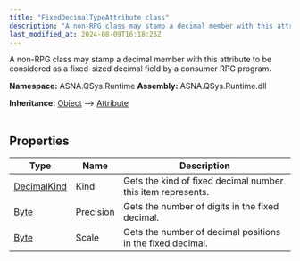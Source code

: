 ```yaml
---
title: "FixedDecimalTypeAttribute class"
description: "A non-RPG class may stamp a decimal member with this attribute to be considered as a fixed-sized decimal field by a consumer RPG program. "
last_modified_at: 2024-08-09T16:18:25Z
---
```


A non-RPG class may stamp a decimal member with this attribute to be considered as a fixed-sized decimal field by a consumer RPG program.

**Namespace:** ASNA.QSys.Runtime
**Assembly:** ASNA.QSys.Runtime.dll

**Inheritance:** [Object](https://docs.microsoft.com/en-us/dotnet/api/system.object) --> [Attribute](https://docs.microsoft.com/en-us/dotnet/api/system.attribute)
<br>
<br>

## Properties

| Type | Name | Description
| --- | --- | --- 
| [DecimalKind](/reference/runtime/qsys-runtime/decimal-kind.html) | Kind | Gets the kind of fixed decimal number this item represents. |
| [Byte](https://docs.microsoft.com/en-us/dotnet/api/system.byte) | Precision | Gets the number of digits in the fixed decimal. |
| [Byte](https://docs.microsoft.com/en-us/dotnet/api/system.byte) | Scale | Gets the number of decimal positions in the fixed decimal. |
